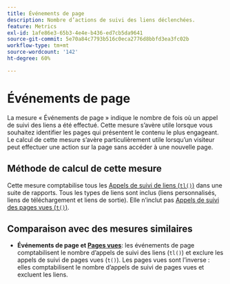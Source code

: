 ```yaml
---
title: Événements de page
description: Nombre d’actions de suivi des liens déclenchées.
feature: Metrics
exl-id: 1afe86e3-65b3-4e4e-b436-ed7cb5da9641
source-git-commit: 5e70a84c7793b516c0eca2776d8bbfd3ea3fc02b
workflow-type: tm+mt
source-wordcount: '142'
ht-degree: 60%

---
```


# Événements de page

La mesure « Événements de page » indique le nombre de fois où un appel de suivi des liens a été effectué. Cette mesure s’avère utile lorsque vous souhaitez identifier les pages qui présentent le contenu le plus engageant. Le calcul de cette mesure s’avère particulièrement utile lorsqu’un visiteur peut effectuer une action sur la page sans accéder à une nouvelle page.

## Méthode de calcul de cette mesure

Cette mesure comptabilise tous les [Appels de suivi de liens (`tl()`)](/help/implement/vars/functions/tl-method.md) dans une suite de rapports. Tous les types de liens sont inclus (liens personnalisés, liens de téléchargement et liens de sortie). Elle n’inclut pas [Appels de suivi des pages vues (`t()`)](/help/implement/vars/functions/t-method.md).

## Comparaison avec des mesures similaires

* **Événements de page et [Pages vues](page-views.md)**: les événements de page comptabilisent le nombre d’appels de suivi des liens (`tl()`) et exclure les appels de suivi de pages vues (`t()`). Les pages vues sont l’inverse : elles comptabilisent le nombre d’appels de suivi de pages vues et excluent les liens.
